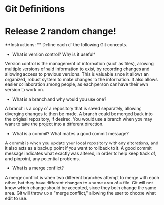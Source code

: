 # Git Definitions
# Release 2 random change!

**Instructions: ** Define each of the following Git concepts.

* What is version control?  Why is it useful?

Version control is the management of information (such as files), allowing multiple versions of said information to exist, by recording changes and allowing access to previous versions. This is valuable since it allows an organized, robust system to make changes to the information. It also allows easier collaboration among people, as each person can have their own version to work on.

* What is a branch and why would you use one?

A branch is a copy of a repository that is saved separately, allowing diverging changes to then be made. A branch could be merged back into the original repository, if desired. You would use a branch when you may want to take the project into a different direction. 

* What is a commit? What makes a good commit message?

A commit is when you update your local repository with any alterations, and it also acts as a backup point if you want to rollback to it. A good commit message indicates what exactly was altered, in order to help keep track of, and pinpoint, any potential problems.

* What is a merge conflict?

A merge conflict is when two different branches attempt to merge with each other, but they have different changes to a same area of a file. Git will not know which change should be accepted, since they both change the same area. Git will throw up a "merge conflict," allowing the user to choose what edit to use.